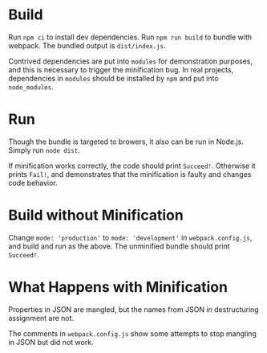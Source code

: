 # Build
Run `npm ci` to install dev dependencies. Run `npm run build` to bundle with webpack. The bundled output is `dist/index.js`.

Contrived dependencies are put into `modules` for demonstration purposes, and this is necessary to trigger the minification bug. In real projects, dependencies in `modules` should be installed by `npm` and put into `node_modules`.

# Run
Though the bundle is targeted to browers, it also can be run in Node.js. Simply run `node dist`.

If minification works correctly, the code should print `Succeed!`. Otherwise it prints `Fail!`, and demonstrates that the minification is faulty and changes code behavior.

# Build without Minification
Change `mode: 'production'` to `mode: 'development'` in `webpack.config.js`, and build and run as the above. The unminified bundle should print `Succeed!`.

# What Happens with Minification
Properties in JSON are mangled, but the names from JSON in destructuring assignment are not.

The comments in `webpack.config.js` show some attempts to stop mangling in JSON but did not work.
